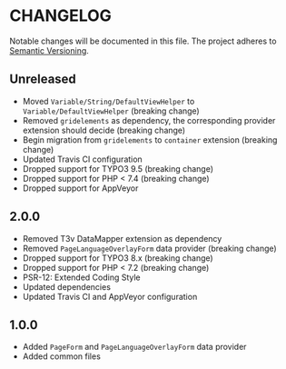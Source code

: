 CHANGELOG
=========

Notable changes will be documented in this file. The project adheres to [Semantic Versioning].

Unreleased
----------

* Moved `Variable/String/DefaultViewHelper` to `Variable/DefaultViewHelper` (breaking change)
* Removed `gridelements` as dependency, the corresponding provider extension should decide (breaking change)
* Begin migration from `gridelements` to `container` extension (breaking change)
* Updated Travis CI configuration
* Dropped support for TYPO3 9.5 (breaking change)
* Dropped support for PHP < 7.4 (breaking change)
* Dropped support for AppVeyor

2.0.0
-----

* Removed T3v DataMapper extension as dependency
* Removed `PageLanguageOverlayForm` data provider (breaking change)
* Dropped support for TYPO3 8.x (breaking change)
* Dropped support for PHP < 7.2 (breaking change)
* PSR-12: Extended Coding Style
* Updated dependencies
* Updated Travis CI and AppVeyor configuration

1.0.0
-----

* Added `PageForm` and `PageLanguageOverlayForm` data provider
* Added common files

[Semantic Versioning]: http://semver.org "Semantic Versioning"
